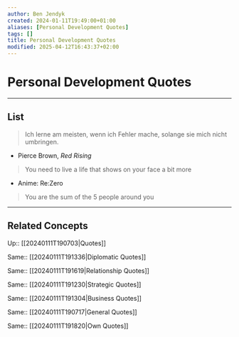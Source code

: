 ```yaml
---
author: Ben Jendyk
created: 2024-01-11T19:49:00+01:00
aliases: [Personal Development Quotes]
tags: []
title: Personal Development Quotes
modified: 2025-04-12T16:43:37+02:00
---
```


# Personal Development Quotes

---

## List

> Ich lerne am meisten, wenn ich Fehler mache, solange sie mich nicht umbringen.
- Pierce Brown, *Red Rising*

> You need to live a life that shows on your face a bit more
- Anime: Re:Zero

> You are the sum of the 5 people around you

---

## Related Concepts

Up:: [[20240111T190703|Quotes]]

Same:: [[20240111T191336|Diplomatic Quotes]]

Same:: [[20240111T191619|Relationship Quotes]]

Same:: [[20240111T191230|Strategic Quotes]]

Same:: [[20240111T191304|Business Quotes]]

Same:: [[20240111T190717|General Quotes]]

Same:: [[20240111T191820|Own Quotes]]
